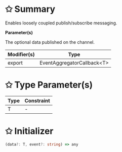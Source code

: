 # &#10025; Summary

Enables loosely coupled publish/subscribe messaging.

**Parameter(s)**

The optional data published on the channel.

| Modifier(s)                            | Type                     |
|----------------------------------------|--------------------------|
| export | EventAggregatorCallback&lt;T&gt; |

# &#10025; Type Parameter(s)

| Type | Constraint |
| ---- | ---------- |
| T    | -          |

# &#10025; Initializer

```ts
(data?: T, event?: string) => any
```